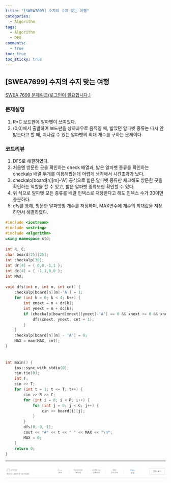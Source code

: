 ```yaml
---
title: "[SWEA7699] 수지의 수지 맞는 여행"
categories:
  - Algorithm
tags:
  - Algorithm
  - DFS
comments:
  - true
toc: true
toc_sticky: true
---
```

## [SWEA7699] 수지의 수지 맞는 여행

[SWEA 7699 문제링크(로그인이 필요합니다.)](https://www.swexpertacademy.com/main/code/problem/problemSubmitHistory.do?contestProbId=AWqUzj0arpkDFARG)

### 문제설명
1. R*C 보드판에 알파벳이 쓰여있다.
2. (0,0)에서 출발하여 보드판을 상하좌우로 움직일 때, 밟았던 알파벳 종류는 다시 안밟는다고 할 때, 지나갈 수 있는 알파벳의 최대 개수를 구하는 문제이다.

### 코드리뷰
1. DFS로 해결하였다.
2. 처음엔 방문한 곳을 확인하는 check 배열과, 밟은 알파벳 종류를 확인하는 checkalp 배열 두개를 이용해봤는데 어렵게 생각해서 시간초과가 났다. 
3. checkalp[board[n][m]-'A'] 공식으로 밟은 알파벳 종류만 체크해도 방문한 곳을 확인하는 역할을 할 수 있고, 밟은 알파벳 종류또한 확인할 수 있다. 
4. 위 식으로 알파벳 모든 종류를 배열 인덱스로 저장한다고 해도 인덱스 수가 30이면 충분하다.
5. dfs를 통해, 방문한 알파벳방 개수를 저장하며, MAX변수에 개수의 최대값을 저장하면서 해결하였다.

```cpp
#include <iostream>
#include <cstring>
#include <algorithm>
using namespace std;

int R, C;
char board[25][25];
int checkalp[30];
int dr[4] = { 0,0,-1,1 };
int dc[4] = { -1,1,0,0 };
int MAX;

void dfs(int n, int m, int cnt) {
	checkalp[board[n][m]-'A'] = 1;
	for (int k = 0; k < 4; k++) {
		int xnext = n + dr[k];
		int ynext = m + dc[k];
		if (checkalp[board[xnext][ynext]-'A'] == 0 && xnext >= 0 && xnext < R && ynext >= 0 && ynext < C) {
			dfs(xnext, ynext, cnt + 1);
		}
	}
	checkalp[board[n][m] - 'A'] = 0; 
	MAX = max(MAX, cnt);
}


int main() {
	ios::sync_with_stdio(0);
	cin.tie(0);
	int T;
	cin >> T;
	for (int t = 1; t <= T; t++) {
		cin >> R >> C;
		for (int i = 0; i < R; i++) {
			for (int j = 0; j < C; j++) {
				cin >> board[i][j];
			}
		}
		dfs(0, 0, 1);
		cout << "#" << t << " " << MAX << "\n";
		MAX = 0;
	}
	return 0;
}
```

---
![](/assets/img/Algorithm/20190702.png)